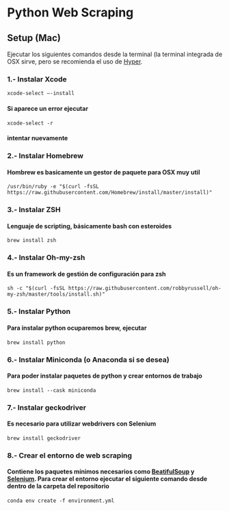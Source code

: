 # Python Web Scraping

## Setup (Mac)

Ejecutar los siguientes comandos desde la terminal (la terminal integrada de OSX sirve, pero se recomienda el uso de [Hyper](https://hyper.is/).

### 1.- Instalar Xcode

```console
xcode-select —-install
```

#### Si aparece un error ejecutar

```console
xcode-select -r
```

#### intentar nuevamente

### 2.- Instalar Homebrew

#### Hombrew es basicamente un gestor de paquete para OSX muy util

```console
/usr/bin/ruby -e "$(curl -fsSL https://raw.githubusercontent.com/Homebrew/install/master/install)"
```

### 3.- Instalar ZSH

#### Lenguaje de scripting, básicamente bash con esteroides

```console
brew install zsh
```

### 4.- Instalar Oh-my-zsh

#### Es un framework de gestión de configuración para zsh

```console
sh -c "$(curl -fsSL https://raw.githubusercontent.com/robbyrussell/oh-my-zsh/master/tools/install.sh)"
```

### 5.- Instalar Python

#### Para instalar python ocuparemos brew, ejecutar

```console
brew install python
```

### 6.- Instalar Miniconda (o Anaconda si se desea)

#### Para poder instalar paquetes de python y crear entornos de trabajo

```console
brew install --cask miniconda
```

### 7.- Instalar geckodriver

#### Es necesario para utilizar webdrivers con Selenium

```console
brew install geckodriver
```

### 8.- Crear el entorno de web scraping

#### Contiene los paquetes mínimos necesarios como [BeatifulSoup](https://www.crummy.com/software/BeautifulSoup/bs4/doc/#making-the-soup) y [Selenium](https://selenium-python.readthedocs.io/). Para crear el entorno ejecutar el siguiente comando desde dentro de la carpeta del repositorio

```console
conda env create -f environment.yml
```
